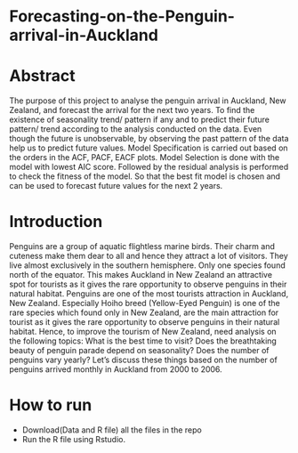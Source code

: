 # Forecasting-on-the-Penguin-arrival-in-Auckland

# Abstract

The purpose of this project to analyse the penguin arrival in Auckland, New Zealand, and forecast the arrival for the next two years. To find the existence of seasonality trend/ pattern if any and to predict their future pattern/ trend according to the analysis conducted on the data. Even though the future is unobservable, by observing the past pattern of the data help us to predict future values. Model Specification is carried out based on the orders in the ACF, PACF, EACF plots. Model Selection is done with the model with lowest AIC score. Followed by the residual analysis is performed to check the fitness of the model. So that the best fit model is chosen and can be used to forecast future values for the next 2 years.

# Introduction

Penguins are a group of aquatic flightless marine birds. Their charm and cuteness make them dear to all and hence they attract a lot of visitors. They live almost exclusively in the southern hemisphere. Only one species found north of the equator. This makes Auckland in New Zealand an attractive spot for tourists as it gives the rare opportunity to observe penguins in their natural habitat. Penguins are one of the most tourists attraction in Auckland, New Zealand. Especially Hoiho breed (Yellow-Eyed Penguin) is one of the rare species which found only in New Zealand, are the main attraction for tourist as it gives the rare opportunity to observe penguins in their natural habitat. Hence, to improve the tourism of New Zealand, need analysis on the following topics: What is the best time to visit? Does the breathtaking beauty of penguin parade depend on seasonality? Does the number of penguins vary yearly? Let’s discuss these things based on the number of penguins arrived monthly in Auckland from 2000 to 2006.

# How to run
* Download(Data and R file) all the files in the repo
* Run the R file using Rstudio.
